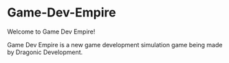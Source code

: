 # Game-Dev-Empire
Welcome to Game Dev Empire!

Game Dev Empire is a new game development simulation game being made by Dragonic Development.
